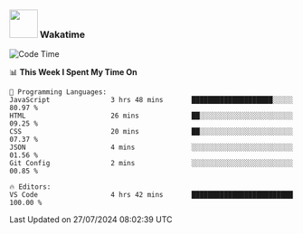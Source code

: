 ### <img src="https://media.giphy.com/media/VgCDAzcKvsR6OM0uWg/giphy.gif" width="50"> Wakatime

  <!--START_SECTION:waka-->
![Code Time](http://img.shields.io/badge/Code%20Time-1%2C460%20hrs%2058%20mins-blue)

📊 **This Week I Spent My Time On** 

```text
💬 Programming Languages: 
JavaScript               3 hrs 48 mins       ████████████████████░░░░░   80.97 % 
HTML                     26 mins             ██░░░░░░░░░░░░░░░░░░░░░░░   09.25 % 
CSS                      20 mins             ██░░░░░░░░░░░░░░░░░░░░░░░   07.37 % 
JSON                     4 mins              ░░░░░░░░░░░░░░░░░░░░░░░░░   01.56 % 
Git Config               2 mins              ░░░░░░░░░░░░░░░░░░░░░░░░░   00.85 % 

🔥 Editors: 
VS Code                  4 hrs 42 mins       █████████████████████████   100.00 % 
```


 Last Updated on 27/07/2024 08:02:39 UTC
<!--END_SECTION:waka-->
